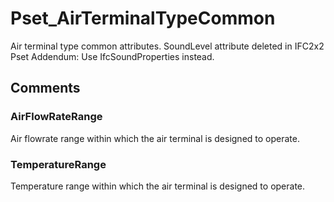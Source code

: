 # Pset_AirTerminalTypeCommon

Air terminal type common attributes.
SoundLevel attribute deleted in IFC2x2 Pset Addendum: Use IfcSoundProperties instead.


## Comments

### AirFlowRateRange

Air flowrate range within which the air terminal is designed to operate.

### TemperatureRange

Temperature range within which the air terminal is designed to operate.

